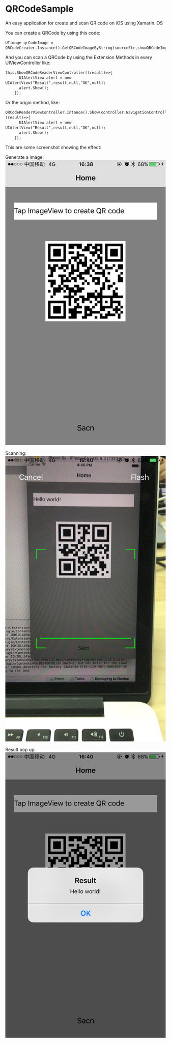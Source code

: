 # QRCodeSample
An easy application for create and scan QR code on iOS using Xamarin.iOS

You can create a QRCode by using this code:

    UIimage qrCodeImage = QRCodeCreater.Instance().GetQRCodeImageByString(sourceStr,showQRCodeImgView.Frame.Width);

And you can scan a QRCode by using the Extension Methods in every UIViewController like:

    this.ShowQRCodeReaderViewController((result)=>{
		  UIAlertView alert = new UIAlertView("Result",result,null,"OK",null);
		  alert.Show();
		});

Or the origin method, like:

    QRCodeReaderViewController.Intance().Show(controller.NavigationController,(result)=>{
		  UIAlertView alert = new UIAlertView("Result",result,null,"OK",null);
		  alert.Show();
		});
		
This are some screenshot showing the effect:

Generate a image:
![](https://github.com/lwnwowone/QRCodeSample/raw/master/sample1.PNG)

Scanning:
![](https://github.com/lwnwowone/QRCodeSample/raw/master/sample2.PNG)

Result pop up:
![](https://github.com/lwnwowone/QRCodeSample/raw/master/sample3.PNG)
